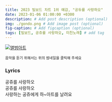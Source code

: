 ```yaml
---
title: 2023 빌보드 차트 1위 예감, "공듀를 사랑하오"
date: 2023-01-06 01:00:00 +0300
description: # Add post description (optional)
img: ./gondo.png # Add image post (optional)
fig-caption: # Add figcaption (optional)
tags: [빌보드, 공쥬를 사랑하오, 미친노래] # add tag
---
```


[![앨범아트](https://img.youtube.com/vi/0TRqgeoaJ40/0.jpg)](https://www.youtube.com/shorts/0TRqgeoaJ40)

<small>음악을 듣기 위해서는 위의 썸네일을 클릭해 주세요</small>

### Lyrics 

공쥬를 사랑하오  
공쥬를 사랑하오   
사랑하는 공쥬에게 하~아트를 날려요

